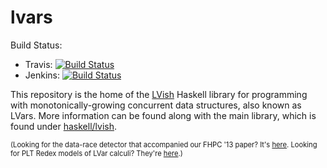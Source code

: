 lvars
=====

Build Status:

 * Travis: [![Build Status](https://travis-ci.org/iu-parfunc/lvars.svg?branch=master)](https://travis-ci.org/iu-parfunc/lvars)
 * Jenkins: [![Build Status](http://tester-lin.soic.indiana.edu:8080/buildStatus/icon?job=LVish-implementation-2.0)](http://tester-lin.soic.indiana.edu:8080/job/LVish-implementation-2.0/)

This repository is the home of the [LVish](http://hackage.haskell.org/package/lvish) Haskell library for programming with monotonically-growing concurrent data structures, also known as LVars.  More information can be found along with the main library, which is found under [haskell/lvish](haskell/lvish).

<span style="font-size: 0.8em;">(Looking for the data-race detector that accompanied our FHPC '13 paper?  It's [here](https://github.com/lkuper/lvar-race-detector).  Looking for PLT Redex models of LVar calculi?  They're [here](https://github.com/lkuper/lvar-semantics).)</span>
